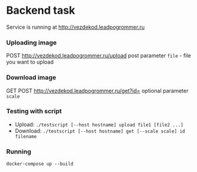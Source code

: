 # Backend task
Service is running at http://vezdekod.leadpogrommer.ru
### Uploading image
POST http://vezdekod.leadpogrommer.ru/upload
post parameter `file` - file you want to upload
### Download image
GET POST http://vezdekod.leadpogrommer.ru/get?id=<id>
optional parameter `scale`

### Testing with script
- Upload: `./testscript [--host hostname] upload file1 [file2 ...]`
- Download: `./testscript [--host hostname] get [--scale scale] id filename `

### Running
`docker-compose up --build`